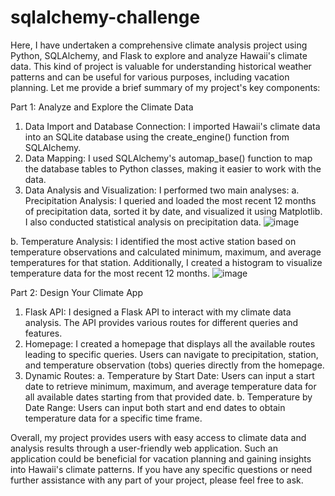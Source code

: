 # sqlalchemy-challenge
Here, I have undertaken a comprehensive climate analysis project using Python, SQLAlchemy, and Flask to explore and analyze Hawaii's climate data. This kind of project is valuable for understanding historical weather patterns and can be useful for various purposes, including vacation planning. Let me provide a brief summary of my project's key components:

Part 1: Analyze and Explore the Climate Data
1.	Data Import and Database Connection: I imported Hawaii's climate data into an SQLite database using the create_engine() function from SQLAlchemy.
2.	Data Mapping: I used SQLAlchemy's automap_base() function to map the database tables to Python classes, making it easier to work with the data.
3.	Data Analysis and Visualization: I performed two main analyses:
a. Precipitation Analysis: I queried and loaded the most recent 12 months of precipitation data, sorted it by date, and visualized it using Matplotlib. I also conducted statistical analysis on precipitation data.
![image](https://github.com/nehachangela/sqlalchemy-challenge/assets/73354497/417da068-ff90-4055-9ed9-ed18b9b4fc89)


b. Temperature Analysis: I identified the most active station based on temperature observations and calculated minimum, maximum, and average temperatures for that station. Additionally, I created a histogram to visualize temperature data for the most recent 12 months.
![image](https://github.com/nehachangela/sqlalchemy-challenge/assets/73354497/e4ea97a5-78ee-4a5e-910d-c6c01db1ed19)


Part 2: Design Your Climate App
1.	Flask API: I designed a Flask API to interact with my climate data analysis. The API provides various routes for different queries and features.
2.	Homepage: I created a homepage that displays all the available routes leading to specific queries. Users can navigate to precipitation, station, and temperature observation (tobs) queries directly from the homepage.
3.	Dynamic Routes:
a. Temperature by Start Date: Users can input a start date to retrieve minimum, maximum, and average temperature data for all available dates starting from that provided date.
b. Temperature by Date Range: Users can input both start and end dates to obtain temperature data for a specific time frame.

Overall, my project provides users with easy access to climate data and analysis results through a user-friendly web application. Such an application could be beneficial for vacation planning and gaining insights into Hawaii's climate patterns. If you have any specific questions or need further assistance with any part of your project, please feel free to ask.
